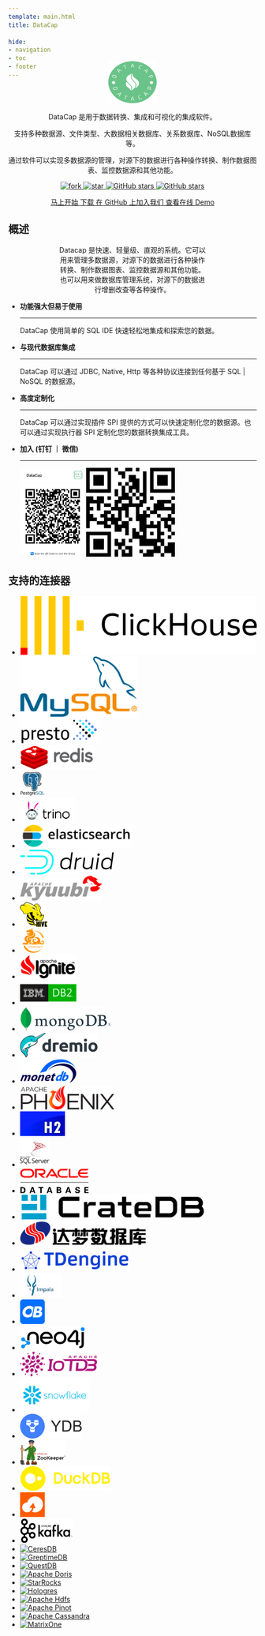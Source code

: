 ```yaml
---
template: main.html
title: DataCap

hide:
- navigation
- toc
- footer
---
```


<style xmlns="http://www.w3.org/1999/html">
.md-typeset h1 {
  text-align: center;
  color: transparent;
}
.md-typeset h2 {
  text-align: center;
  font-weight: 1000;
  font-size: 50px;
  margin-top: 60px;
  margin-bottom: 0;
}
</style>

<div style="text-align: center;">
    <img width="100" height="85" style="margin-top: -50px;" src="/assets/logo.png" />
    <p/>DataCap 是用于数据转换、集成和可视化的集成软件。
    <p/>支持多种数据源、文件类型、大数据相关数据库、关系数据库、NoSQL数据库等。
    <p/>通过软件可以实现多数据源的管理，对源下的数据进行各种操作转换、制作数据图表、监控数据源和其他功能。
    <p/>
    <a target="_blank" href="https://gitee.com/devlive-community/datacap/members">
        <img src='https://gitee.com/devlive-community/datacap/badge/fork.svg?theme=white' alt='fork'/>
    </a>
    <a target="_blank" href="https://gitee.com/devlive-community/datacap/stargazers">
        <img src='https://gitee.com/devlive-community/datacap/badge/star.svg?theme=white' alt='star'/>
    </a>
    <a target="_blank" href="https://github.com/devlive-community/datacap/fork">
        <img alt="GitHub stars" src="https://img.shields.io/github/forks/devlive-community/datacap?logo=github">
    </a>
    <a target="_blank" href="https://github.com/devlive-community/datacap/stargazers">
        <img alt="GitHub stars" src="https://img.shields.io/github/stars/devlive-community/datacap?logo=github">
    </a>
    <p/> 
    <p/>
    <a href="/reference/getStarted/install.html" title="马上开始" class="md-button">
        马上开始
    </a>
    <a href="/download.html" title="下载" class="md-button">
      下载
    </a>
    <a href="https://github.com/devlive-community/datacap" target="_blank" title="在 GitHub 上加入我们" class="md-button md-button--primary">
      在 GitHub 上加入我们
    </a>
    <a href="http://try.datacap.edurt.io/" target="_blank" title="查看在线 Demo" class="md-button md-button--primary">
      查看在线 Demo
    </a>
    <p/><p/><p/><p/>
</div>

## 概述

<div style="max-width: 60%; text-align: center;margin: 0 auto;">
<p style="text-align: center;">
Datacap 是快速、轻量级、直观的系统。它可以用来管理多数据源，对源下的数据进行各种操作转换、制作数据图表、监控数据源和其他功能。也可以用来做数据库管理系统，对源下的数据进行增删改查等各种操作。
</p>
</div>

<div style="max-width: 800px; margin: 0 auto" class="grid cards" markdown>

- __功能强大但易于使用__ 

    ---

    DataCap 使用简单的 SQL IDE 快速轻松地集成和探索您的数据。

- __与现代数据库集成__

    ---

    DataCap 可以通过 JDBC, Native, Http 等各种协议连接到任何基于 SQL | NoSQL 的数据源。

- __高度定制化__

    ---

    DataCap 可以通过实现插件 SPI 提供的方式可以快速定制化您的数据源。也可以通过实现执行器 SPI 定制化您的数据转换集成工具。

- __加入 (钉钉 ｜ 微信)__

    ---

    <img src="/assets/dingtalk.png" alt="钉钉" style="height: 180px;" /><img src="/assets/wechat.png" alt="微信" style="height: 180px;" />

</div>

## 支持的连接器

<div class="grid cards" markdown>

- <a href="https://clickhouse.com" target="_blank" class="connector-logo-index">
      <img src="/assets/plugin/clickhouse.png" alt="ClickHouse" />
  </a>
- <a href="https://www.mysql.com" target="_blank" class="connector-logo-index">
      <img src="/assets/plugin/mysql.png" alt="MySQL" />
  </a>
- <a href="https://prestodb.io/" target="_blank" class="connector-logo-index">
      <img src="/assets/plugin/presto.png" alt="Presto" height="50"/>
  </a>
- <a href="https://redis.io/" target="_blank" class="connector-logo-index">
      <img src="/assets/plugin/redis.png" alt="Redis" height="50"/>
  </a>
- <a href="https://www.postgresql.org/" target="_blank" class="connector-logo-index">
      <img src="/assets/plugin/postgresql.png" alt="PostgreSQL" height="50"/>
  </a>
- <a href="https://trino.io/" target="_blank" class="connector-logo-index">
      <img src="/assets/plugin/trino.png" alt="Trino" height="50"/>
  </a>
- <a href="https://www.elastic.co/" target="_blank" class="connector-logo-index">
      <img src="/assets/plugin/elasticsearch.png" alt="ElasticSearch" height="50" />
  </a>
- <a href="https://druid.apache.org/" target="_blank" class="connector-logo-index">
      <img src="/assets/plugin/druid.png" alt="Druid" height="50" />
  </a>
- <a href="https://kyuubi.apache.org/" target="_blank" class="connector-logo-index">
      <img src="/assets/plugin/kyuubi.png" alt="Kyuubi" height="50"/>
  </a>
- <a href="https://hive.apache.org/" target="_blank" class="connector-logo-index">
      <img src="/assets/plugin/hive.png" alt="Hive" height="50" />
  </a>
- <a href="https://kylin.apache.org" target="_blank" class="connector-logo-index">
      <img src="/assets/plugin/kylin.png" alt="Kylin" height="50" />
  </a>
- <a href="https://ignite.apache.org/" target="_blank" class="connector-logo-index">
      <img src="/assets/plugin/ignite.png" alt="Ignite" height="50" />
  </a>
- <a href="https://www.ibm.com/db2/" target="_blank" class="connector-logo-index">
      <img src="/assets/plugin/ibmdb2.png" alt="IBM DB2" height="50" />
  </a>
- <a href="https://www.mongodb.com/" target="_blank" class="connector-logo-index">
      <img src="/assets/plugin/mongodb.png" alt="MongoDB" height="50" />
  </a>
- <a href="https://www.dremio.com/" target="_blank" class="connector-logo-index">
      <img src="/assets/plugin/dremio.png" alt="Dremio" height="50" />
  </a>
- <a href="https://www.monetdb.org/" target="_blank" class="connector-logo-index">
      <img src="/assets/plugin/monetdb.png" alt="MonetDB" height="50" />
  </a>
- <a href="https://phoenix.apache.org/" target="_blank" class="connector-logo-index">
      <img src="/assets/plugin/phoenix.png" alt="Phoenix" height="50" />
  </a>
- <a href="https://www.h2database.com/html/main.html" target="_blank" class="connector-logo-index">
      <img src="/assets/plugin/h2.png" alt="H2" height="50" />
  </a>
- <a href="https://www.microsoft.com/sql-server" target="_blank" class="connector-logo-index">
      <img src="/assets/plugin/sqlserver.svg" alt="SqlServer" height="60" />
  </a>
- <a href="https://www.oracle.com/" target="_blank" class="connector-logo-index">
      <img src="/assets/plugin/oracle.png" alt="Oracle" height="50" />
  </a>
- <a href="https://crate.io/" target="_blank" class="connector-logo-index">
      <img src="/assets/plugin/cratedb.png" alt="CrateDB" height="50" />
  </a>
- <a href="https://www.dameng.com/DM8.html" target="_blank" class="connector-logo-index">
      <img src="/assets/plugin/dameng.png" alt="DaMeng" height="50" />
  </a>
- <a href="https://tdengine.com/" target="_blank" class="connector-logo-index">
      <img src="/assets/plugin/tdengine.png" alt="TDengine" height="50" />
  </a>
- <a href="https://impala.apache.org/" target="_blank" class="connector-logo-index">
      <img src="/assets/plugin/impala.png" alt="Impala" height="50" />
  </a>
- <a href="https://www.oceanbase.com/" target="_blank" class="connector-logo-index">
      <img src="/assets/plugin/oceanbase.png" alt="OceanBase" height="50" />
  </a>
- <a href="https://neo4j.com/" target="_blank" class="connector-logo-index">
      <img src="/assets/plugin/neo4j.png" alt="Neo4j" height="50" />
  </a>
- <a href="https://iotdb.apache.org/" target="_blank" class="connector-logo-index">
      <img src="/assets/plugin/iotdb.png" alt="IoTDB" height="50" />
  </a>
- <a href="https://www.snowflake.com/" target="_blank" class="connector-logo-index">
      <img src="/assets/plugin/snowflake.png" alt="Snowflake" height="70" />
  </a>
- <a href="https://ydb.tech/" target="_blank" class="connector-logo-index">
      <img src="/assets/plugin/ydb.png" alt="YDB" height="50" />
  </a>
- <a href="https://zookeeper.apache.org/" target="_blank" class="connector-logo-index">
      <img src="/assets/plugin/zookeeper.png" alt="Zookeeper" height="50" />
  </a>
- <a href="https://duckdb.org/" target="_blank" class="connector-logo-index">
      <img src="/assets/plugin/duckdb.png" alt="DuckDB" height="50" />
  </a>
- <a href="https://www.alibabacloud.com/zh/product/object-storage-service" target="_blank" class="connector-logo-index">
      <img src="/assets/plugin/alioss.png" alt="Aliyun OSS" height="50" />
  </a>
- <a href="https://kafka.apache.org" target="_blank" class="connector-logo-index">
      <img src="/assets/plugin/kafka.png" alt="Apache Kafka" height="50" />
  </a>
- <a href="https://docs.ceresdb.io/" target="_blank" class="connector-logo-index">
      <img src="/assets/plugin/ceresdb.png" alt="CeresDB" height="50" />
  </a>
- <a href="https://docs.greptime.com/" target="_blank" class="connector-logo-index">
      <img src="/assets/plugin/greptimedb.png" alt="GreptimeDB" height="70" />
  </a>
- <a href="https://questdb.io/" target="_blank" class="connector-logo-index">
      <img src="/assets/plugin/questdb.png" alt="QuestDB" height="50" />
  </a>
- <a href="https://doris.apache.org/" target="_blank" class="connector-logo-index">
      <img src="/assets/plugin/doris.png" alt="Apache Doris" height="50" />
  </a>
- <a href="https://www.starrocks.io/" target="_blank" class="connector-logo-index">
      <img src="/assets/plugin/starrocks.png" alt="StarRocks" height="50" />
  </a>
- <a href="https://www.alibabacloud.com/product/hologres" target="_blank" class="connector-logo-index">
      <img src="/assets/plugin/hologres.png" alt="Hologres" height=60" />
  </a>
- <a href="https://hadoop.apache.org/" target="_blank" class="connector-logo-index">
      <img src="/assets/plugin/hdfs.png" alt="Apache Hdfs" height=60" />
  </a>
- <a href="https://docs.pinot.apache.org/" target="_blank" class="connector-logo-index">
      <img src="/assets/plugin/pinot.png" alt="Apache Pinot" height=60" />
  </a>
- <a href="https://cassandra.apache.org/" target="_blank" class="connector-logo-index">
      <img src="/assets/plugin/cassandra.png" alt="Apache Cassandra" height=60" />
  </a>
- <a href="https://matrixorigin.cn/" target="_blank" class="connector-logo-index">
      <img src="/assets/plugin/matrixone.png" alt="MatrixOne" height=60" />
  </a>

</div>
